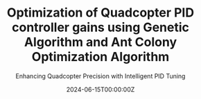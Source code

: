 ---
title: Optimization of Quadcopter PID controller gains using Genetic Algorithm and Ant Colony Optimization Algorithm
subtitle: "Enhancing Quadcopter Precision with Intelligent PID Tuning"

tags:
- Optimization
- Control systems
- Robotics
date: "2024-06-15T00:00:00Z"

# # Internal link to another page within the Hugo site
external_link: "full/"


# Optional external URL for project (replaces project detail page).
# external_link: "https://github.com/prakharrathi25/artificial-intelligence-for-trading"




# Addtional links
links:
- name: Certificate
  url: https://www.linkedin.com/in/prakhar-rathi/detail/treasury/education:660018129/?entityUrn=urn%3Ali%3Afsd_profileTreasuryMedia%3A%28ACoAACWlVAUBbtb8d-IvA14hb9AbWP2Uc4dhO18%2C1591341724813%29&section=education%3A660018129&treasuryCount=1
- name: Course Page
  url: https://www.udacity.com/course/ai-for-trading--nd880


# Links to additional resources (like code, demo videos, etc.)
links:
#   - icon: "code"
#     icon_pack: "fas"  # Font Awesome solid icons
#     name: "Code"
#     url: "https://github.com/prakharrathi25/artificial-intelligence-for-trading"
#   - icon: "video"
#     icon_pack: "fas"  # Font Awesome solid icons
#     name: "Demo Videos"
#     url: "https://youtube.com/your-demo-videos"
#   - icon: "file-powerpoint"
#     icon_pack: "fas"  # Font Awesome solid icons
#     name: "Slides"
#     url: "https://slides.com/your-slides"
  - icon: "file-alt"
    icon_pack: "fas"  # Font Awesome solid icons
    name: "Report"
    url: "https://drive.google.com/file/d/1WYy4JNpXzF3cvyH0-c5bIF7nkeKNZ9zF/view?usp=sharing"

# Slides (optional).
#   Associate this project with Markdown slides.
#   Simply enter your slide deck's filename without extension.
#   E.g. `slides = "example-slides"` references `content/slides/example-slides.md`.
#   Otherwise, set `slides = ""`.
slides: ""
---